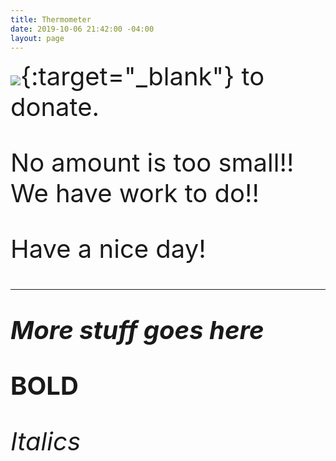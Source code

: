 ```yaml
---
title: Thermometer
date: 2019-10-06 21:42:00 -04:00
layout: page
---
```


[<img src="https://secure.actblue.com/goals/70268.png?size=large&style=dark"/>](https://secure.actblue.com/donate/indivisibleama411742968?refcode=thermometer){:target="_blank"} to donate.
<style>
p {
  text-align: left;
  font-size: 20px;
  margin-top: 0px;
}
</style>

No amount is too small!!  We have work to do!!

Have a nice day!

---

<html>
<head>
<meta name="viewport" content="width=device-width, initial-scale=1">
<style>
p {
  text-align: left;
  font-size: 40px;
  margin-top: 0px;
}
</style>
</head>
<body>

<p id="demo"></p>

<script>
// Set the date we're counting down to
var countDownDate = new Date("Nov 3 2020 20:00").getTime();

// Update the count down every 1 second
var x = setInterval(function() {

  // Get today's date and time
  var now = new Date().getTime();
    
  // Find the distance between now and the count down date
  var distance = countDownDate - now;
    
  // Time calculations for days
  var days = Math.floor(distance / (1000 * 60 * 60 * 24));
 
  // Output the result in an element with id="demo"
  document.getElementById("demo").innerHTML = days + " days left";
    
  // If the count down is over, write some text 
  if (distance < 0) {
    clearInterval(x);
    document.getElementById("demo").innerHTML = "EXPIRED";
  }
}, 1000);
</script>

</body>
</html>

***More stuff goes here***

**BOLD**

*Italics*
